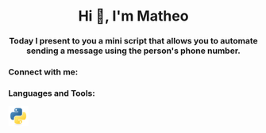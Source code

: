 <h1 align="center">Hi 👋, I'm Matheo</h1>
<h3 align="center">Today I present to you a mini script that allows you to automate sending a message using the person's phone number.</h3>

<h3 align="left">Connect with me:</h3>
<p align="left">
</p>

<h3 align="left">Languages and Tools:</h3>
<p align="left"> <a href="https://www.python.org" target="_blank" rel="noreferrer"> <img src="https://raw.githubusercontent.com/devicons/devicon/master/icons/python/python-original.svg" alt="python" width="40" height="40"/> </a> </p>

